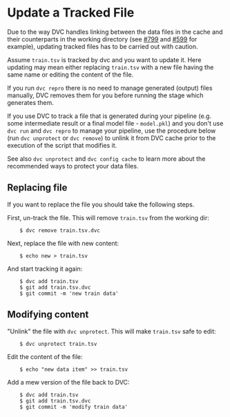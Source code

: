 # Update a Tracked File

Due to the way DVC handles linking between the data files in the cache and
their counterparts in the working directory (see
[#799](https://github.com/iterative/dvc/issues/799) and
[#599](https://github.com/iterative/dvc/issues/599) for example), updating
tracked files has to be carried out with caution.

Assume `train.tsv` is tracked by dvc and you want to update it. Here updating
may mean either replacing `train.tsv` with a new file having the same name or
editing the content of the file.

If you run `dvc repro` there is no need to manage generated (output) files
manually, DVC removes them for you before running the stage which generates
them.

If you use DVC to track a file that is generated during your pipeline (e.g.
some intermediate result or a final model file - `model.pkl`) and you don't
use `dvc run` and `dvc repro` to manage your pipeline, use the procedure below
(run `dvc unprotect` or `dvc remove`) to unlink it from DVC cache prior to the
execution of the script that modifies it.

See also `dvc unprotect` and `dvc config cache` to learn more about the
recommended ways to protect your data files.

## Replacing file

If you want to replace the file you should take the following steps.

First, un-track the file. This will remove `train.tsv` from the working dir:

```dvc
    $ dvc remove train.tsv.dvc
```

Next, replace the file with new content:

```dvc
    $ echo new > train.tsv
```

And start tracking it again:

```dvc
    $ dvc add train.tsv
    $ git add train.tsv.dvc
    $ git commit -m 'new train data'
```

## Modifying content

"Unlink" the file with `dvc unprotect`. This will make `train.tsv` safe to
edit:

```dvc
    $ dvc unprotect train.tsv
```

Edit the content of the file:

```dvc
    $ echo "new data item" >> train.tsv
```

Add a mew version of the file back to DVC:

```dvc
    $ dvc add train.tsv
    $ git add train.tsv.dvc
    $ git commit -m 'modify train data'
```
